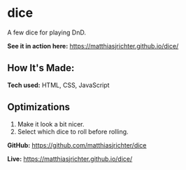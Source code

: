 # dice
A few dice for playing DnD.

**See it in action here:** https://matthiasjrichter.github.io/dice/

## How It's Made:

**Tech used:** HTML, CSS, JavaScript

## Optimizations

1. Make it look a bit nicer.
2. Select which dice to roll before rolling.

<!-- ## Lessons Learned:

1.  -->

<!-- ## Related stuff I built:
You might be interested in -->

**GitHub:** https://github.com/matthiasjrichter/dice

**Live:** https://matthiasjrichter.github.io/dice/